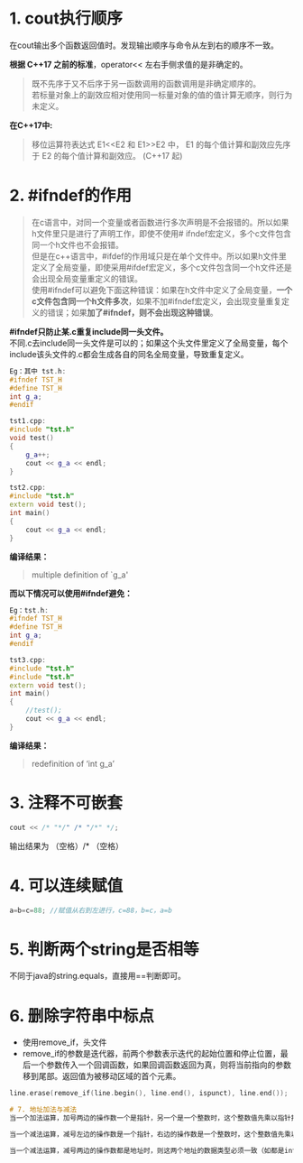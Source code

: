 # 1. cout执行顺序
在cout输出多个函数返回值时。发现输出顺序与命令从左到右的顺序不一致。  

**根据 C++17 之前的标准**，operator<< 左右手侧求值的是非确定的。
> 既不先序于又不后序于另一函数调用的函数调用是非确定顺序的。  
> 若标量对象上的副效应相对使用同一标量对象的值的值计算无顺序，则行为未定义。  

**在C++17中:**
> 移位运算符表达式 E1<<E2 和 E1>>E2 中， E1 的每个值计算和副效应先序于 E2 的每个值计算和副效应。 (C++17 起)

# 2. #ifndef的作用
> 在c语言中，对同一个变量或者函数进行多次声明是不会报错的。所以如果h文件里只是进行了声明工作，即使不使用# ifndef宏定义，多个c文件包含同一个h文件也不会报错。  
> 但是在c++语言中，#ifdef的作用域只是在单个文件中。所以如果h文件里定义了全局变量，即使采用#ifdef宏定义，多个c文件包含同一个h文件还是会出现全局变量重定义的错误。  
> 使用#ifndef可以避免下面这种错误：如果在h文件中定义了全局变量，**一个c文件包含同一个h文件多次**，如果不加#ifndef宏定义，会出现变量重复定义的错误；如果**加了#ifndef，则不会出现这种错误**。  

**#ifndef只防止某.c重复include同一头文件。**  
不同.c去include同一头文件是可以的；如果这个头文件里定义了全局变量，每个include该头文件的.c都会生成各自的同名全局变量，导致重复定义。
```C++
Eg：其中 tst.h:
#ifndef TST_H
#define TST_H
int g_a;
#endif

tst1.cpp:
#include "tst.h"
void test()
{
    g_a++;
    cout << g_a << endl;
}

tst2.cpp:
#include "tst.h"
extern void test();
int main()
{
    cout << g_a << endl;
}
```
**编译结果：**
> multiple definition of `g_a'  

**而以下情况可以使用#ifndef避免：**
```C++
Eg：tst.h:
#ifndef TST_H
#define TST_H
int g_a;
#endif

tst3.cpp:
#include "tst.h"
#include "tst.h"
extern void test();
int main()
{
    //test();
    cout << g_a << endl;
}
```
**编译结果：**
> redefinition of ‘int g_a’    

# 3. 注释不可嵌套
```C++
cout << /* "*/" /* "/*" */;
```
输出结果为 （空格）/* （空格）

# 4. 可以连续赋值
```C++
a=b=c=88; //赋值从右到左进行，c=88，b=c，a=b
```

# 5. 判断两个string是否相等
不同于java的string.equals，直接用==判断即可。

# 6. 删除字符串中标点
- 使用remove_if，头文件<algorithm>  
- remove_if的参数是迭代器，前两个参数表示迭代的起始位置和停止位置，最后一个参数传入一个回调函数，如果回调函数返回为真，则将当前指向的参数移到尾部。返回值为被移动区域的首个元素。
```C++
line.erase(remove_if(line.begin(), line.end(), ispunct), line.end());

# 7. 地址加法与减法
当一个加法运算，加号两边的操作数一个是指针，另一个是一个整数时，这个整数值先乘以指针指向的数据类型的大小（如sizeof(int)），然后再和指针的值相加。  

当一个减法运算，减号左边的操作数是一个指针，右边的操作数是一个整数时，这个整数值先乘以指针指向的数据类型的大小（如sizeof(int)），然后再被指针的值减去。  

当一个减法运算，减号两边的操作数都是地址时，则这两个地址的数据类型必须一致（如都是int *类型），否则无法通过编译。减法运算的结果为地址值的差，再除以该地址的数据类型的大小（如sizeof(int)）。

```
